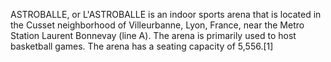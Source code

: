 ASTROBALLE, or L'ASTROBALLE is an indoor sports arena that is located in the Cusset neighborhood of Villeurbanne, Lyon, France, near the Metro Station Laurent Bonnevay (line A). The arena is primarily used to host basketball games. The arena has a seating capacity of 5,556.[1]
